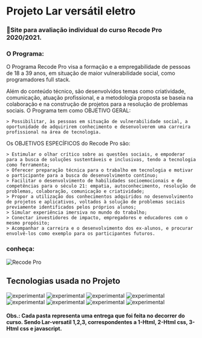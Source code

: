 # Projeto Lar versátil eletro
###  📌Site para avaliação individual do curso  Recode Pro 2020/2021. 


### O Programa:

O Programa Recode Pro visa a formação e a empregabilidade de pessoas de 18 a 39 anos, em situação de maior vulnerabilidade social, como programadores full stack.

Além do conteúdo técnico, são desenvolvidos temas como criatividade, comunicação, atuação profissional, e a metodologia proposta se baseia na colaboração e na construção de projetos para a resolução de problemas sociais.
O Programa tem como OBJETIVO GERAL:
 

    > Possibilitar, às pessoas em situação de vulnerabilidade social, a oportunidade de adquirirem conhecimento e desenvolverem uma carreira profissional na área de tecnologia.

Os OBJETIVOS ESPECÍFICOS do Recode Pro são:

    > Estimular o olhar crítico sobre as questões sociais, e empoderar para a busca de soluções sustentáveis e inclusivas, tendo a tecnologia como ferramenta;
    > Oferecer preparação técnica para o trabalho em tecnologia e motivar o participante para a busca do desenvolvimento contínuo;
    > Facilitar o desenvolvimento de habilidades socioemocionais e de competências para o século 21: empatia, autoconhecimento, resolução de problemas, colaboração, comunicação e criatividade;
    > Propor a utilização dos conhecimentos adquiridos no desenvolvimento de projetos e aplicativos, voltados à solução de problemas sociais previamente identificados pelos próprios alunos;
    > Simular experiência imersiva no mundo do trabalho; 
    > Conectar investidores de impacto, empregadores e educadores com o mesmo propósito;
    > Acompanhar a carreira e o desenvolvimento dos ex-alunos, e procurar envolvê-los como exemplo para os participantes futuros.
    
   ### conheça:
   
   ![Recode Pro](https://www.recodepro.org.br/)



## Tecnologias usada no Projeto

![experimental](https://img.shields.io/static/v1?label=&message=Js&color=yellow)
![experimental](https://img.shields.io/static/v1?label=&message=HTML&color=orange)
![experimental](https://img.shields.io/static/v1?label=&message=Sql&color=red)
![experimental](https://img.shields.io/static/v1?label=&message=Css&color=blue)
![experimental](https://img.shields.io/static/v1?label=&message=Php&color=purple)
![experimental](https://img.shields.io/static/v1?label=&message=Bootstrap&color=violet)
![experimental](https://img.shields.io/static/v1?label=&message=React&color=indigo)
![experimental](https://img.shields.io/static/v1?label=&message=Node&color=green)



#### Obs.: Cada pasta representa uma entrega que foi feita no decorrer do curso. Sendo Lar-versatil 1,2,3, correspondentes a 1-Html, 2-Html css, 3-Html css e javascript.



